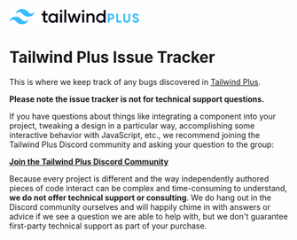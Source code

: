 <a href="https://tailwindcss.com/plus" target="_blank">
  <picture>
    <source media="(prefers-color-scheme: dark)" srcset="https://raw.githubusercontent.com/tailwindlabs/tailwind-plus-issues/HEAD/.github/logo-dark.svg">
    <source media="(prefers-color-scheme: light)" srcset="https://raw.githubusercontent.com/tailwindlabs/tailwind-plus-issues/HEAD/.github/logo-light.svg">
    <img alt="Tailwind CSS" src="https://raw.githubusercontent.com/tailwindlabs/tailwind-plus-issues/HEAD/.github/logo-light.svg" width="235" height="28" style="max-width: 100%;">
  </picture>
</a>

# Tailwind Plus Issue Tracker

This is where we keep track of any bugs discovered in [Tailwind Plus](https://tailwindcss.com/plus).

**Please note the issue tracker is not for technical support questions.**

If you have questions about things like integrating a component into your project, tweaking a design in a particular way, accomplishing some interactive behavior with JavaScript, etc., we recommend joining the Tailwind Plus Discord community and asking your question to the group:

**[Join the Tailwind Plus Discord Community](https://tailwindcss.com/plus/discord)**

Because every project is different and the way independently authored pieces of code interact can be complex and time-consuming to understand, **we do not offer technical support or consulting**. We do hang out in the Discord community ourselves and will happily chime in with answers or advice if we see a question we are able to help with, but we don't guarantee first-party technical support as part of your purchase.
